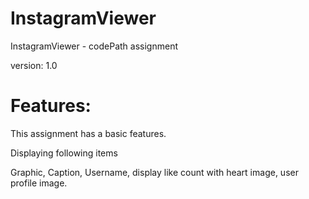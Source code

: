 InstagramViewer
===============

InstagramViewer - codePath assignment

version: 1.0

Features:
=========
This assignment has a basic features.

Displaying following items

Graphic, 
Caption, 
Username,
display like count with heart image, 
user profile image.
